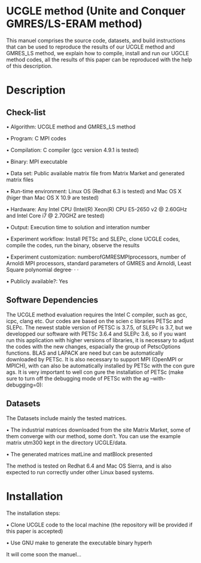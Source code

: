 # UCGLE method (Unite and Conquer GMRES/LS-ERAM method)


This manuel comprises the source code, datasets, and build instructions that can be used to reproduce the results of our UCGLE method and GMRES_LS method, we explain how to compile, install and run our UGCLE method codes, all the results of this paper can be reproduced with the help of this description.

# Description

## Check-list


• Algorithm: UCGLE method and GMRES_LS method

• Program: C MPI codes

• Compilation: C compiler (gcc version 4.9.1 is tested) 

• Binary: MPI executable

• Data set: Public available matrix file from Matrix Market and generated matrix files

• Run-time environment: Linux OS (Redhat 6.3 is tested) and Mac OS X (higer than Mac OS X 10.9 are tested)

• Hardware: Any Intel CPU (Intel(R) Xeon(R) CPU E5-2650 v2 @ 2.60GHz and Intel Core i7 @ 2.70GHZ are tested)

• Output: Execution time to solution and interation number

• Experiment workflow: Install PETSc and SLEPc, clone UCGLE codes, compile the codes, run the binary, observe the results

• Experiment customization: numberofGMRESMPIprocessors, number of Arnoldi MPI processors, standard parameters of GMRES
and Arnoldi, Least Square polynomial degree· · ·

• Publicly available?: Yes

## Software Dependencies

The UCGLE method evaluation requires the Intel C compiler, such as gcc, icpc, clang etc. Our codes are based on the scien c libraries PETSc and SLEPc. The newest stable version of PETSC is 3.7.5, of SLEPc is 3.7, but we developped our software with PETSc 3.6.4 and SLEPc 3.6, so if you want run this application with higher versions of libraries, it is necessary to adjust the codes with the new changes, espacially the group of PetscOptions functions. BLAS and LAPACK are need but can be automatically downloaded by PETSc. It is also necessary to support MPI (OpenMPI or MPICH), with can also be automatically installed by PETSc with the con gure  ags. It is very important to well con gure the installation of PETSc (make sure to turn off the debugging mode of PETSc with the  ag –with-debugging=0):

## Datasets

The Datasets include mainly the tested matrices.

• The industrial matrices downloaded from the site Matrix Market, some of them converge with our method, some
  don’t. You can use the example matrix utm300 kept in the directory UCGLE/data.
  
• The generated matrices matLine and matBlock presented

The method is tested on Redhat 6.4 and Mac OS Sierra, and is also expected to run correctly under other Linux based systems.

# Installation

The installation steps:

• Clone UCGLE code to the local machine (the repository will be provided if this paper is accepted)

• Use GNU make to generate the executable binary hyperh

It will come soon the manuel...
